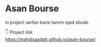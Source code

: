 # Asan Bourse
in project serfan barie tamrin ejad shode.

👇 Project link
</br>
https://mahdisaadatt.github.io/asan-bourse/
